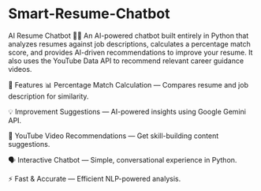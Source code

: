 # Smart-Resume-Chatbot
AI Resume Chatbot 🤖📄
An AI-powered chatbot built entirely in Python that analyzes resumes against job descriptions, calculates a percentage match score, and provides AI-driven recommendations to improve your resume.
It also uses the YouTube Data API to recommend relevant career guidance videos.

🚀 Features
📊 Percentage Match Calculation — Compares resume and job description for similarity.

💡 Improvement Suggestions — AI-powered insights using Google Gemini API.

🎥 YouTube Video Recommendations — Get skill-building content suggestions.

🗣 Interactive Chatbot — Simple, conversational experience in Python.

⚡ Fast & Accurate — Efficient NLP-powered analysis.

